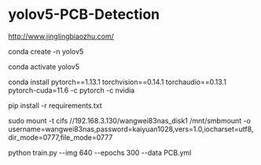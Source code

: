# yolov5-PCB-Detection


http://www.jinglingbiaozhu.com/


conda create -n yolov5

conda activate yolov5

conda install pytorch==1.13.1 torchvision==0.14.1 torchaudio==0.13.1 pytorch-cuda=11.6 -c pytorch -c nvidia



pip install -r requirements.txt

sudo mount -t cifs //192.168.3.130/wangwei83nas_disk1 /mnt/smbmount -o username=wangwei83nas,password=kaiyuan1028,vers=1.0,iocharset=utf8,dir_mode=0777,file_mode=0777

python train.py --img 640 --epochs 300 --data PCB.yml